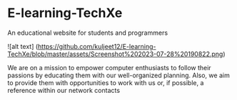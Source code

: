 # E-learning-TechXe
An educational website for students and programmers 

![alt text] (https://github.com/kuljeet12/E-learning-TechXe/blob/master/assets/Screenshot%202023-07-28%20190822.png)

We are on a mission to empower computer enthusiasts to follow their passions by educating them with our well-organized planning. Also, we aim to provide them with opportunities to work with us or, if possible, a reference within our network contacts
